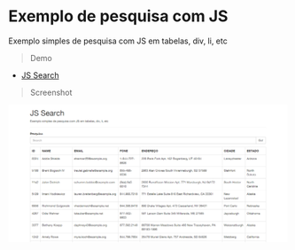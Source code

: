 # Exemplo de pesquisa com JS

Exemplo simples de pesquisa com JS em tabelas, div, li, etc

> Demo

* [JS Search](https://js-search.netlify.com/)

> Screenshot

![js-search](https://raw.githubusercontent.com/fernandovaller/js-search/master/screenshot.png)
